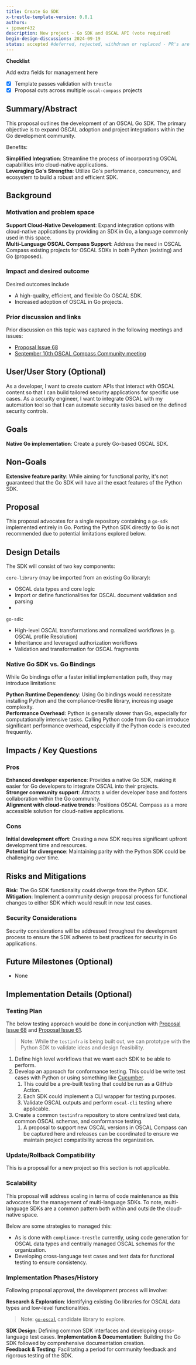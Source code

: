 ```yaml
---
title: Create Go SDK
x-trestle-template-version: 0.0.1
authors:
- jpower432
description: New project - Go SDK and OSCAL API (vote required)
begin-design-discussions: 2024-09-19
status: accepted #deferred, rejected, withdrawn or replaced - PR's are not accepted. Status is based on main. Rejected is unlikely to exist except where a clear record is required 
---
```


**Checklist**


<!--> Add extra fields for management here <!-->

- [X] Template passes validation with `trestle`
- [X] Proposal cuts across multiple `oscal-compass` projects

## Summary/Abstract

This proposal outlines the development of an OSCAL Go SDK. The primary objective is to expand OSCAL adoption and project integrations within the Go development community.

Benefits:

**Simplified Integration**: Streamline the process of incorporating OSCAL capabilities into cloud-native applications.  
**Leveraging Go's Strengths**: Utilize Go's performance, concurrency, and ecosystem to build a robust and efficient SDK.  

## Background

### Motivation and problem space

**Support Cloud-Native Development**: Expand integration options with cloud-native applications by providing an SDK in Go, a language commonly used in this space.  
**Multi-Language OSCAL Compass Support**: Address the need in OSCAL Compass existing projects for OSCAL SDKs in both Python (existing) and Go (proposed).  

### Impact and desired outcome

Desired outcomes include
- A high-quality, efficient, and flexible Go OSCAL SDK.
- Increased adoption of OSCAL in Go projects.

### Prior discussion and links

Prior discussion on this topic was captured in the following meetings and issues:

- [Proposal Issue 68](https://github.com/oscal-compass/community/pull/68)
- [September 10th OSCAL Compass Community meeting](https://www.youtube.com/watch?v=flFozzcYFzE)

## User/User Story (Optional)

As a developer, I want to create custom APIs that interact with OSCAL content so that I can build tailored security applications for specific use cases.
As a security engineer, I want to integrate OSCAL with my automation tool so that I can automate security tasks based on the defined security controls.

## Goals

**Native Go implementation**: Create a purely Go-based OSCAL SDK.  

## Non-Goals

**Extensive feature parity**: While aiming for functional parity, it's not guaranteed that the Go SDK will have all the exact features of the Python SDK.

## Proposal

This proposal advocates for a single repository containing a `go-sdk` implemented entirely in Go. Porting the Python SDK directly to Go is not recommended due to potential limitations explored below.

## Design Details

The SDK will consist of two key components:

`core-library` (may be imported from an existing Go library):
- OSCAL data types and core logic
- Import or define functionalities for OSCAL document validation and parsing
- 
`go-sdk`:
- High-level OSCAL transformations and normalized workflows (e.g. OSCAL profile Resolution)
- Inheritance and leveraged authorization workflows
- Validation and transformation for OSCAL fragments

### Native Go SDK vs. Go Bindings

While Go bindings offer a faster initial implementation path, they may introduce limitations:

**Python Runtime Dependency**: Using Go bindings would necessitate installing Python and the compliance-trestle library, increasing usage complexity.  
**Performance Overhead**: Python is generally slower than Go, especially for computationally intensive tasks. Calling Python code from Go can introduce significant performance overhead, especially if the Python code is executed frequently.  

## Impacts / Key Questions

### Pros

**Enhanced developer experience**: Provides a native Go SDK, making it easier for Go developers to integrate OSCAL into their projects.     
**Stronger community support**: Attracts a wider developer base and fosters collaboration within the Go community.  
**Alignment with cloud-native trends**: Positions OSCAL Compass as a more accessible solution for cloud-native applications.  

### Cons

**Initial development effort**: Creating a new SDK requires significant upfront development time and resources.  
**Potential for divergence**: Maintaining parity with the Python SDK could be challenging over time.  

## Risks and Mitigations

**Risk**: The Go SDK functionality could diverge from the Python SDK.  
**Mitigation**: Implement a community design proposal process for functional changes to either SDK which would result in new test cases.

### Security Considerations

Security considerations will be addressed throughout the development process to ensure the SDK adheres to best practices for security in Go applications.

## Future Milestones (Optional)

- None

## Implementation Details (Optional) 

### Testing Plan

The below testing approach would be done in conjunction with [Proposal Issue 68](https://github.com/oscal-compass/community/pull/68) and [Proposal Issue 61](https://github.com/oscal-compass/community/pull/61).

> Note: While the `testinfra` is being built out, we can prototype with the Python SDK to validate ideas and design feasibility.

1. Define high level workflows that we want each SDK to be able to perform.
2. Develop an approach for conformance testing. This could be write test cases with Python or using something like [Cucumber](https://cucumber.io/).
   1. This could be a pre-built testing that could be run as a GitHub Action.
   2. Each SDK could implement a CLI wrapper for testing purposes.
   3. Validate OSCAL outputs and perform `oscal-cli` testing where applicable.
3. Create a common `testinfra` repository to store centralized test data, common OSCAL schemas, and conformance testing.
   1. A proposal to support new OSCAL versions in OSCAL Compass can be captured here and releases can
   be coordinated to ensure we maintain project compatibility across the organization.

### Update/Rollback Compatibility

This is a proposal for a new project so this section is not applicable.

### Scalability

This proposal will address scaling in terms of code maintenance as this advocates for the management of
multi-language SDKs. To note, multi-language SDKs are a common pattern both within and outside the cloud-native space.

Below are some strategies to managed this:
- As is done with `compliance-trestle` currently, using code generation for OSCAL data types and centrally managed OSCAL schemas for the organization.
- Developing cross-language test cases and test data for functional testing to ensure consistency.

### Implementation Phases/History

Following proposal approval, the development process will involve:

**Research & Exploration**: Identifying existing Go libraries for OSCAL data types and low-level functionalities.
> Note: [`go-oscal`](https://github.com/defenseunicorns/go-oscal) candidate library to explore.

**SDK Design**: Defining common SDK interfaces and developing cross-language test cases.
**Implementation & Documentation**: Building the Go SDK followed by comprehensive documentation creation.   
**Feedback & Testing**: Facilitating a period for community feedback and rigorous testing of the SDK.   